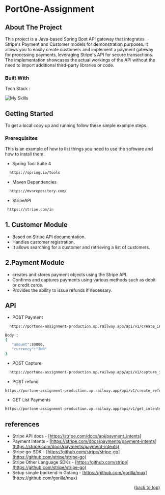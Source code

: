 # PortOne-Assignment







<!-- ABOUT THE PROJECT -->
## About The Project

This project is a Java-based Spring Boot API gateway that integrates Stripe's Payment and Customer models for demonstration purposes. It allows you to easily create customers and implement a payment gateway for processing payments, leveraging Stripe's API for secure transactions. The implementation showcases the actual workings of the API without the need to import additional third-party libraries or code.





### Built With

Tech Stack :

![My Skills](https://skillicons.dev/icons?i=java,spring,maven,github,git,vscode&theme=light)




<!-- GETTING STARTED -->
## Getting Started

To get a local copy up and running follow these simple example steps.

### Prerequisites

This is an example of how to list things you need to use the software and how to install them.
  
  * Spring Tool Suite 4

 ```sh
   https://spring.io/tools
   ```
  
   * Maven Dependencies

 ```sh
   https://mvnrepository.com/
   ```
   
   * StripeAPI 

 ```sh
  https://stripe.com/in
   ```




## 1. Customer Module

- Based on Stripe API documentation.
- Handles customer registration.
- It allows searching for a customer and retrieving a list of customers.
  
## 2.Payment Module
- creates and stores payment objects using the Stripe API.
- Confirms and captures payments using various methods such as debit or credit cards.
- Provides the ability to issue refunds if necessary.


<!-- API -->
## API
  
   * POST  Payment
 ```sh
   https://portone-assignment-production.up.railway.app/api/v1/create_intent
   ```
 ```sh
 Body :
{
    "amount":80000,
    "currency":"INR"
}

   ```

   * POST Capture

 ```sh
   https://portone-assignment-production.up.railway.app/api/v1/capture_intent/pi_3PTeIg07mhhqo5690JIwgEW6
   ```

   * POST refund

 ```sh
 https://portone-assignment-production.up.railway.app/api/v1/create_refund/pi_3PTeIg07mhhqo5690JIwgEW6
   ```
 
  * GET List Payments

 ```sh
https://portone-assignment-production.up.railway.app/api/v1/get_intents
   ```


<!--References -->
## references
*  Stripe API docs - [](https://stripe.com/docs/api) [https://stripe.com/docs/api/payment_intents]
* Payment Intents - [https://stripe.com/docs/payments/payment-intents](https://stripe.com/docs/payments/payment-intents)
* Stripe go-SDK - [https://github.com/stripe/stripe-go](https://github.com/stripe/stripe-go)
*  Stripe Other Language SDKs - [https://github.com/stripe](https://github.com/stripe/stripe-go)
* Setup simple backend in Golang - [https://github.com/gorilla/mux](https://github.com/gorilla/mux)

<p align="right">(<a href="#readme-top">back to top</a>)</p>
